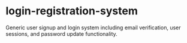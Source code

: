 # login-registration-system

Generic user signup and login system including email verification, user sessions, and password update functionality. 
